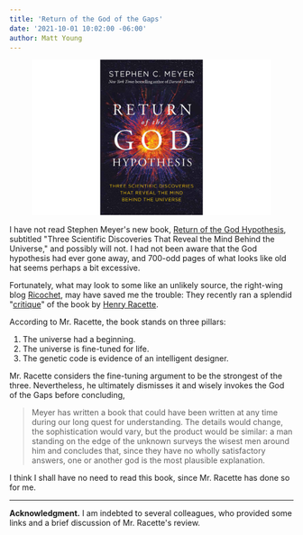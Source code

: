 ```yaml
---
title: 'Return of the God of the Gaps'
date: '2021-10-01 10:02:00 -06:00'
author: Matt Young
---
```

<figure>
<img src="/uploads/2021/Meyer_God_Hypothesis_Cover.jpg" alt="Book cover"/>

<figcaption><a href=" "><i> </i></a>
</figcaption>
</figure>

I have not read Stephen Meyer's new book, <a href="https://www.amazon.com/dp/B07G122JJN/">Return of the God Hypothesis</a>, subtitled "Three Scientific Discoveries That Reveal the Mind Behind the Universe," and possibly will not. I had not been aware that the God hypothesis had ever gone away, and 700-odd pages of what looks like old hat seems perhaps a bit excessive.

Fortunately, what may look to some like an unlikely source, the right-wing blog <a href="https://en.wikipedia.org/wiki/Ricochet_(website)">Ricochet</a>, may have saved me the trouble: They recently ran a splendid "<a href="https://ricochet.com/1059644/stephen-meyers-return-of-the-god-hypothesis/">critique</a>" of the book by <a href="https://poddtoppen.se/podcast/1535406429/clearer-thinking-with-spencer-greenberg/liberalism-and-conservatism-with-cassandra-xia-and-hank-racette">Henry Racette</a>.

According to Mr. Racette, the book stands on three pillars:

<!--more-->

<ol>
<li>The universe had a beginning.</li>
<li>The universe is fine-tuned for life.</li>
  <li>The genetic code is evidence of an intelligent designer. </li>
</ol>

Mr. Racette considers the fine-tuning argument to be the strongest of the three. Nevertheless, he ultimately dismisses it and wisely invokes the God of the Gaps before concluding,

<blockquote>Meyer has written a book that could have been written at any time during our long quest for understanding. The details would change, the sophistication would vary, but the product would be similar: a man standing on the edge of the unknown surveys the wisest men around him and concludes that, since they have no wholly satisfactory answers, one or another god is the most plausible explanation.</blockquote>

I think I shall have no need to read this book, since Mr. Racette has done so for me.

-----

**Acknowledgment.** I am indebted to several colleagues, who provided some links and a brief discussion of Mr. Racette's review.
